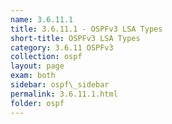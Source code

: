```yaml
---
name: 3.6.11.1
title: 3.6.11.1 - OSPFv3 LSA Types
short-title: OSPFv3 LSA Types
category: 3.6.11 OSPFv3
collection: ospf
layout: page
exam: both
sidebar: ospf\_sidebar
permalink: 3.6.11.1.html
folder: ospf
---
```



